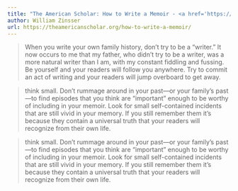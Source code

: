 ```yaml
---
title: "The American Scholar: How to Write a Memoir - <a href='https://theamericanscholar.org/author/william-zinsser/'>William Zinsser</a>"
author: William Zinsser
url: https://theamericanscholar.org/how-to-write-a-memoir/
---
```


> When you write your own family history, don’t try to be a “writer.” It now occurs to me that my father, who didn’t try to be a writer, was a more natural writer than I am, with my constant fiddling and fussing. Be yourself and your readers will follow you anywhere. Try to commit an act of writing and your readers will jump overboard to get away.


> think small. Don’t rummage around in your past—or your family’s past—to find episodes that you think are “important” enough to be worthy of including in your memoir. Look for small self-contained incidents that are still vivid in your memory. If you still remember them it’s because they contain a universal truth that your readers will recognize from their own life.


> think small. Don’t rummage around in your past—or your family’s past—to find episodes that you think are “important” enough to be worthy of including in your memoir. Look for small self-contained incidents that are still vivid in your memory. If you still remember them it’s because they contain a universal truth that your readers will recognize from their own life.



